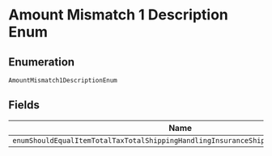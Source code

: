 
# Amount Mismatch 1 Description Enum

## Enumeration

`AmountMismatch1DescriptionEnum`

## Fields

| Name |
|  --- |
| `enumShouldEqualItemTotalTaxTotalShippingHandlingInsuranceShippingDiscountDiscount` |

